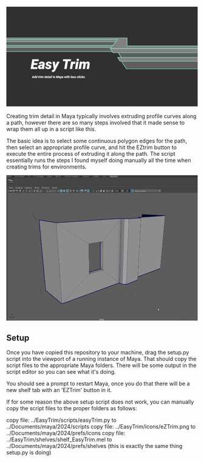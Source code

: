 ![plot](./img/banner_16_9.jpg)

Creating trim detail in Maya typically involves extruding profile curves along a path, however there are so many steps involved that it made sense to wrap them all up in a script like this.

The basic idea is to select some continuous polygon edges for the path, then select an appropriate profile curve, and hit the EZtrim button to execute the entire process of extruding it along the path. The script essentially runs the steps I found myself doing manually all the time when creating trims for environments.

![plot](./img/ez-trim-demo.gif)

## Setup

Once you have copied this repository to your machine, drag the setup.py script into the viewport of a running instance of Maya. That should copy the script files to the appropriate Maya folders. There will be some output in the script editor so you can see what it's doing.

You should see a prompt to restart Maya, once you do that there will be a new shelf tab with an 'EZTrim' button in it.

If for some reason the above setup script does not work, you can manually copy the script files to the proper folders as follows:

copy file: ../EasyTrim/scripts/easyTrim.py to ../Documents/maya/2024/scripts
copy file: ../EasyTrim/icons/eZTrim.png to ../Documents/maya/2024/prefs/icons
copy file: ../EasyTrim/shelves/shelf_EasyTrim.mel to ../Documents/maya/2024/prefs/shelves
(this is exactly the same thing setup.py is doing)
